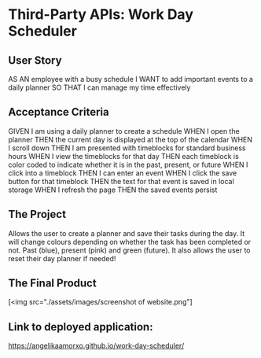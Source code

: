 # Third-Party APIs: Work Day Scheduler 

## User Story
AS AN employee with a busy schedule
I WANT to add important events to a daily planner
SO THAT I can manage my time effectively

## Acceptance Criteria
GIVEN I am using a daily planner to create a schedule
WHEN I open the planner
THEN the current day is displayed at the top of the calendar
WHEN I scroll down
THEN I am presented with timeblocks for standard business hours
WHEN I view the timeblocks for that day
THEN each timeblock is color coded to indicate whether it is in the past, present, or future
WHEN I click into a timeblock
THEN I can enter an event
WHEN I click the save button for that timeblock
THEN the text for that event is saved in local storage
WHEN I refresh the page
THEN the saved events persist

## The Project
Allows the user to create a planner and save their tasks during the day. It will change colours depending on whether the task has been completed or not. Past (blue), present (pink) and green (future). It also allows the user to reset their day planner if needed! 

## The Final Product 
[<img src="./assets/images/screenshot of website.png"]

## Link to deployed application: 
https://angelikaamorxo.github.io/work-day-scheduler/